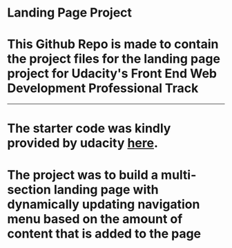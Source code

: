 # Landing Page Project

# This Github Repo is made to contain the project files for the landing page project for Udacity's Front End Web Development Professional Track

___

# The starter code was kindly provided by udacity [here](https://github.com/udacity/fend/tree/refresh-2019/).

# The project was to build a multi-section landing page with dynamically updating navigation menu based on the amount of content that is added to the page

#